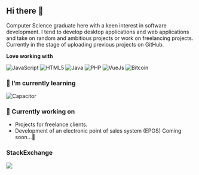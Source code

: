 ## Hi there 👋

Computer Science graduate here with a keen interest in software development. I tend to develop desktop applications and web applications and take on random and ambitious projects or work on freelancing projects. Currently in the stage of uploading previous projects on GitHub. 

**Love working with**

<div display="flex">
  <img src="https://img.shields.io/badge/JavaScript-F7DF1E?style=for-the-badge&logo=javascript&logoColor=black" alt="JavaScript"/>
  <img src="https://img.shields.io/badge/HTML5-E34F26?style=for-the-badge&logo=html5&logoColor=white" alt="HTML5"/>
  <img src="https://img.shields.io/badge/Java-ED8B00?style=for-the-badge&logo=openjdk&logoColor=white" alt="Java"/>
  <img src="https://img.shields.io/badge/PHP-777BB4?style=for-the-badge&logo=php&logoColor=white" alt="PHP"/>
  <img src="https://img.shields.io/badge/Vue.js-35495E?style=for-the-badge&logo=vue.js&logoColor=4FC08D" alt="VueJs"/>
  <img src="https://img.shields.io/badge/Bitcoin-000000?style=for-the-badge&logo=bitcoin&logoColor=white" alt="Bitcoin"/>
</div>

### 🌱 I’m currently learning

<div display="flex">
  <img src="https://img.shields.io/badge/Capacitor-119EFF?style=for-the-badge&logo=Capacitor&logoColor=white" alt="Capacitor"/>
</div>

### 🔭 Currently working on

- Projects for freelance clients.
- Development of an electronic point of sales system (EPOS) Coming soon...🎯



### StackExchange
<a href="https://stackexchange.com/users/6570849/racing121"><img src="https://aleen42.github.io/badges/src/stackexchange.svg"/></a>
